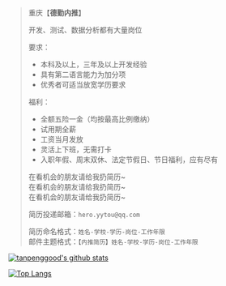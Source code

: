 > 重庆【**德勤内推**】
> 
> 开发、测试、数据分析都有大量岗位
> 
> 要求：
> - 本科及以上，三年及以上开发经验
> - 具有第二语言能力为加分项
> - 优秀者可适当放宽学历要求
> 
> 福利：
> - 全额五险一金（均按最高比例缴纳）
> - 试用期全薪
> - 工资当月发放
> - 灵活上下班，无需打卡
> - 入职年假、周末双休、法定节假日、节日福利，应有尽有
>
> 在看机会的朋友请给我扔简历~<br/>
> 在看机会的朋友请给我扔简历~<br/>
> 在看机会的朋友请给我扔简历~<br/>
>
> 简历投递邮箱：`hero.yytou@qq.com`
>
> 简历命名格式：`姓名-学校-学历-岗位-工作年限`<br/>
> 邮件主题格式：`【内推简历】姓名-学校-学历-岗位-工作年限`

[![tanpenggood's github stats](https://github-readme-stats.vercel.app/api?username=tanpenggood&show_icons=true&theme=cobalt)](https://github.com/anuraghazra/github-readme-stats) 

[![Top Langs](https://github-readme-stats.vercel.app/api/top-langs/?username=tanpenggood&layout=)](https://github.com/anuraghazra/github-readme-stats)

